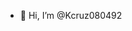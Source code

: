 - 👋 Hi, I’m @Kcruz080492


<!---
Kcruz080492/Kcruz080492 is a ✨ special ✨ repository because its `README.md` (this file) appears on your GitHub profile.
You can click the Preview link to take a look at your changes.
--->
